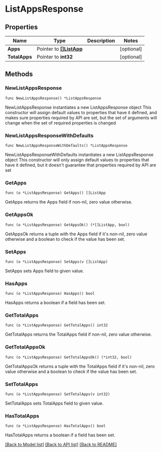 # ListAppsResponse

## Properties

Name | Type | Description | Notes
------------ | ------------- | ------------- | -------------
**Apps** | Pointer to [**[]ListApp**](ListApp.md) |  | [optional] 
**TotalApps** | Pointer to **int32** |  | [optional] 

## Methods

### NewListAppsResponse

`func NewListAppsResponse() *ListAppsResponse`

NewListAppsResponse instantiates a new ListAppsResponse object
This constructor will assign default values to properties that have it defined,
and makes sure properties required by API are set, but the set of arguments
will change when the set of required properties is changed

### NewListAppsResponseWithDefaults

`func NewListAppsResponseWithDefaults() *ListAppsResponse`

NewListAppsResponseWithDefaults instantiates a new ListAppsResponse object
This constructor will only assign default values to properties that have it defined,
but it doesn't guarantee that properties required by API are set

### GetApps

`func (o *ListAppsResponse) GetApps() []ListApp`

GetApps returns the Apps field if non-nil, zero value otherwise.

### GetAppsOk

`func (o *ListAppsResponse) GetAppsOk() (*[]ListApp, bool)`

GetAppsOk returns a tuple with the Apps field if it's non-nil, zero value otherwise
and a boolean to check if the value has been set.

### SetApps

`func (o *ListAppsResponse) SetApps(v []ListApp)`

SetApps sets Apps field to given value.

### HasApps

`func (o *ListAppsResponse) HasApps() bool`

HasApps returns a boolean if a field has been set.

### GetTotalApps

`func (o *ListAppsResponse) GetTotalApps() int32`

GetTotalApps returns the TotalApps field if non-nil, zero value otherwise.

### GetTotalAppsOk

`func (o *ListAppsResponse) GetTotalAppsOk() (*int32, bool)`

GetTotalAppsOk returns a tuple with the TotalApps field if it's non-nil, zero value otherwise
and a boolean to check if the value has been set.

### SetTotalApps

`func (o *ListAppsResponse) SetTotalApps(v int32)`

SetTotalApps sets TotalApps field to given value.

### HasTotalApps

`func (o *ListAppsResponse) HasTotalApps() bool`

HasTotalApps returns a boolean if a field has been set.


[[Back to Model list]](../README.md#documentation-for-models) [[Back to API list]](../README.md#documentation-for-api-endpoints) [[Back to README]](../README.md)


